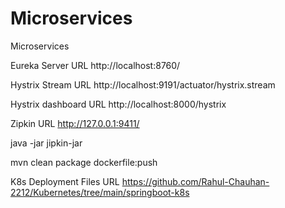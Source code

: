 # Microservices
Microservices

Eureka Server URL
http://localhost:8760/


Hystrix Stream URL
http://localhost:9191/actuator/hystrix.stream

Hystrix dashboard URL
http://localhost:8000/hystrix


Zipkin URL
http://127.0.0.1:9411/


java -jar jipkin-jar



mvn clean package dockerfile:push


K8s Deployment Files URL
https://github.com/Rahul-Chauhan-2212/Kubernetes/tree/main/springboot-k8s


